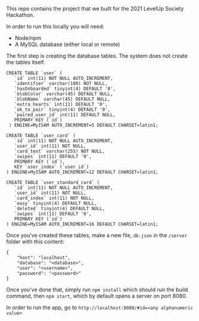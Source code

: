 This repo contains the project that we built for the 2021 LevelUp Society Hackathon.

In order to run this locally you will need:

* Node/npm
* A MySQL database (either local or remote)

The first step is creating the database tables. The system does not create the tables itself.

```
CREATE TABLE `user` (
   `id` int(11) NOT NULL AUTO_INCREMENT,
   `identifier` varchar(100) NOT NULL,
   `hasOnboarded` tinyint(4) DEFAULT '0',
   `blobColor` varchar(45) DEFAULT NULL,
   `blobName` varchar(45) DEFAULT NULL,
   `extra_hearts` int(11) DEFAULT '0',
   `ok_to_pair` tinyint(4) DEFAULT '0',
   `paired_user_id` int(11) DEFAULT NULL,
   PRIMARY KEY (`id`)
 ) ENGINE=MyISAM AUTO_INCREMENT=5 DEFAULT CHARSET=latin1;
```

```
CREATE TABLE `user_card` (
   `id` int(11) NOT NULL AUTO_INCREMENT,
   `user_id` int(11) NOT NULL,
   `card_text` varchar(255) NOT NULL,
   `swipes` int(11) DEFAULT '0',
   PRIMARY KEY (`id`),
   KEY `user_index` (`user_id`)
) ENGINE=MyISAM AUTO_INCREMENT=12 DEFAULT CHARSET=latin1;
```

```
CREATE TABLE `user_standard_card` (
   `id` int(11) NOT NULL AUTO_INCREMENT,
   `user_id` int(11) NOT NULL,
   `card_index` int(11) NOT NULL,
   `easy` tinyint(4) DEFAULT NULL,
   `deleted` tinyint(4) DEFAULT NULL,
   `swipes` int(11) DEFAULT '0',
   PRIMARY KEY (`id`)
) ENGINE=MyISAM AUTO_INCREMENT=16 DEFAULT CHARSET=latin1;
 ```

Once you've created these tables, make a new file, `db.json` in the `/server` folder with this content:

```
{
    "host": "localhost",
    "database": "<database>",
    "user": "<username>",
    "password": "<password>"
}
```

Once you've done that, simply run `npm install` which should run the build command, then `npm start`, which by default opens a server on port 8080.

In order to run the app, go to `http://localhost:8080/#id=<any alphanumeric value>`